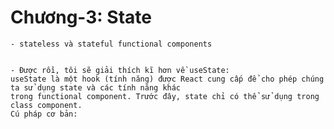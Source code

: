 # Chương-3: State

    - stateless và stateful functional components


    - Được rồi, tôi sẽ giải thích kĩ hơn về useState:
    useState là một hook (tính năng) được React cung cấp để cho phép chúng ta sử dụng state và các tính năng khác
    trong functional component. Trước đây, state chỉ có thể sử dụng trong class component.
    Cú pháp cơ bản:
